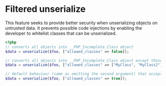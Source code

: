 # Filtered unserialize

This feature seeks to provide better security when unserializing objects on untrusted data. It prevents possible code injections by enabling the developer to whitelist classes that can be unserialized.

```php
<?php
// converts all objects into __PHP_Incomplete_Class object
$data = unserialize($foo, ["allowed_classes" => false]);

// converts all objects into __PHP_Incomplete_Class object except those of MyClass and MyClass2
$data = unserialize($foo, ["allowed_classes" => ["MyClass", "MyClass2"]]);

// default behaviour (same as omitting the second argument) that accepts all classes
$data = unserialize($foo, ["allowed_classes" => true]);
```
